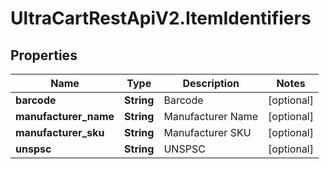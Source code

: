 # UltraCartRestApiV2.ItemIdentifiers

## Properties
Name | Type | Description | Notes
------------ | ------------- | ------------- | -------------
**barcode** | **String** | Barcode | [optional] 
**manufacturer_name** | **String** | Manufacturer Name | [optional] 
**manufacturer_sku** | **String** | Manufacturer SKU | [optional] 
**unspsc** | **String** | UNSPSC | [optional] 


